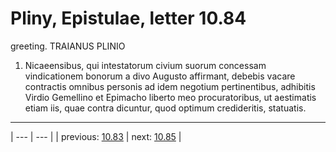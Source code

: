 # Pliny, Epistulae, letter 10.84

greeting. TRAIANUS PLINIO



1. Nicaeensibus, qui intestatorum civium suorum concessam vindicationem bonorum a divo Augusto affirmant, debebis vacare contractis omnibus personis ad idem negotium pertinentibus, adhibitis Virdio Gemellino et Epimacho liberto meo procuratoribus, ut aestimatis etiam iis, quae contra dicuntur, quod optimum credideritis, statuatis.



---

| --- | --- |
| previous: [10.83](../10.83/) | next: [10.85](../10.85/) |